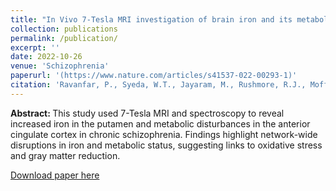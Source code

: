 ```yaml
---
title: "In Vivo 7-Tesla MRI investigation of brain iron and its metabolic correlates in chronic schizophrenia"
collection: publications
permalink: /publication/
excerpt: ''
date: 2022-10-26
venue: 'Schizophrenia'
paperurl: '(https://www.nature.com/articles/s41537-022-00293-1)'
citation: 'Ravanfar, P., Syeda, W.T., Jayaram, M., Rushmore, R.J., Moffat, B., Lin, A.P., Lyall, A.E., Merritt, A.H., Yaghmaie, N., Laskaris, L. and Luza, S., 2022. In Vivo 7-Tesla MRI investigation of brain iron and its metabolic correlates in chronic schizophrenia. Schizophrenia, 8(1), p.86.'
---
```


<b> Abstract: </b> This study used 7-Tesla MRI and spectroscopy to reveal increased iron in the putamen and metabolic disturbances in the anterior cingulate cortex in chronic schizophrenia. Findings highlight network-wide disruptions in iron and metabolic status, suggesting links to oxidative stress and gray matter reduction.

[Download paper here](https://www.nature.com/articles/s41537-022-00293-1)



